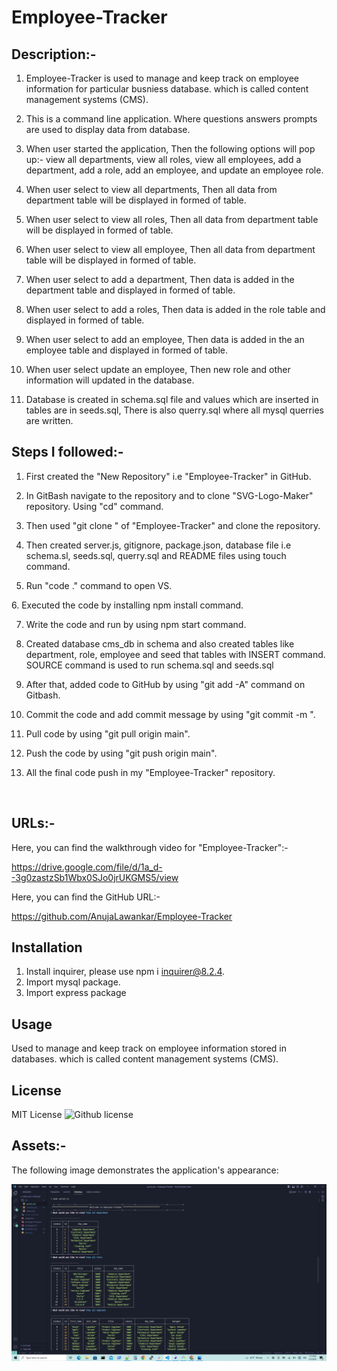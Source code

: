 # Employee-Tracker


## Description:-

1. Employee-Tracker is used to manage and keep track on employee information for particular busniess database. which is called content management systems (CMS).

2. This is a command line application. Where questions answers prompts are used to display data from database.

3. When user started the application, Then the following options will pop up:- view all departments, view all roles, view all employees, add a department, add a role, add an employee, and update an employee role.

4. When user select to view all departments, Then all data from department table will be displayed in formed of table.

5. When user select to view all roles, Then all data from department table will be displayed in formed of table.

6. When user select to view all employee, Then all data from department table will be displayed in formed of table.

7. When user select to add a department, Then data is added in the department table and displayed in formed of table.

8. When user select to add a roles, Then data is added in the role table and displayed in formed of table.

9. When user select to add an employee, Then data is added in the an employee table and displayed in formed of table.

10. When user select update an employee, Then new role and other information will updated in the database.

11. Database is created in schema.sql file and values which are inserted in tables are in seeds.sql, There is also querry.sql where all mysql querries are written.


## Steps I followed:-

1. First  created the "New Repository" i.e "Employee-Tracker" in GitHub.

2. In GitBash  navigate to the repository and  to clone "SVG-Logo-Maker" repository. Using "cd" command.

3. Then used "git clone <ssh key>" of "Employee-Tracker" and clone the repository.

4. Then  created server.js, gitignore, package.json, database file i.e schema.sl, seeds.sql, querry.sql and README files using touch command.

5. Run "code ." command to open VS.

6. Executed the code by installing npm install command.

7. Write the code and run by using npm start command.

8.  Created  database cms_db in schema and also created tables like department, role, employee and seed that tables with INSERT command. SOURCE command is used to run  schema.sql and seeds.sql 

9. After that, added code to GitHub by using "git add -A" command on Gitbash. 

10. Commit the code and add commit message by using "git commit -m <message>".

11. Pull code by using "git pull origin main".

12. Push the code by using "git push origin main".

13. All the final code push in my "Employee-Tracker" repository.


 

## URLs:-
Here, you can find the walkthrough video for "Employee-Tracker":- 

https://drive.google.com/file/d/1a_d--3g0zastzSb1Wbx0SJo0jrUKGMS5/view


Here, you can find the GitHub URL:-

https://github.com/AnujaLawankar/Employee-Tracker


## Installation

1. Install inquirer, please use npm i inquirer@8.2.4.
2. Import mysql package.
3. Import express package




## Usage

Used to manage and keep track on employee information stored in databases. which is called content management systems (CMS).


## License

 MIT  License  ![Github license](https://img.shields.io/badge/license-MIT-blue.svg)

## Assets:-

The following image demonstrates the application's appearance:

![Website](./assets/images/screenshot1.png)

